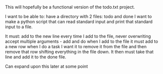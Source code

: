This will hopefully be a functional version of the todo.txt project.

I want to be able to:
have a directory with 2 files: todo and done
I want to make a python script that can read standard input
and print that standard input to a file.

It must:
add to the new line every time I add to the file, never overwriting 
accept multiple arguments - add and do
when I add to the file it must add to a new row
when I do a task I want it to remove it from the file and then remove that row
shifting everything in the file down.
It then must take that line and add it to the done file. 

Can expand upon this later at some point
